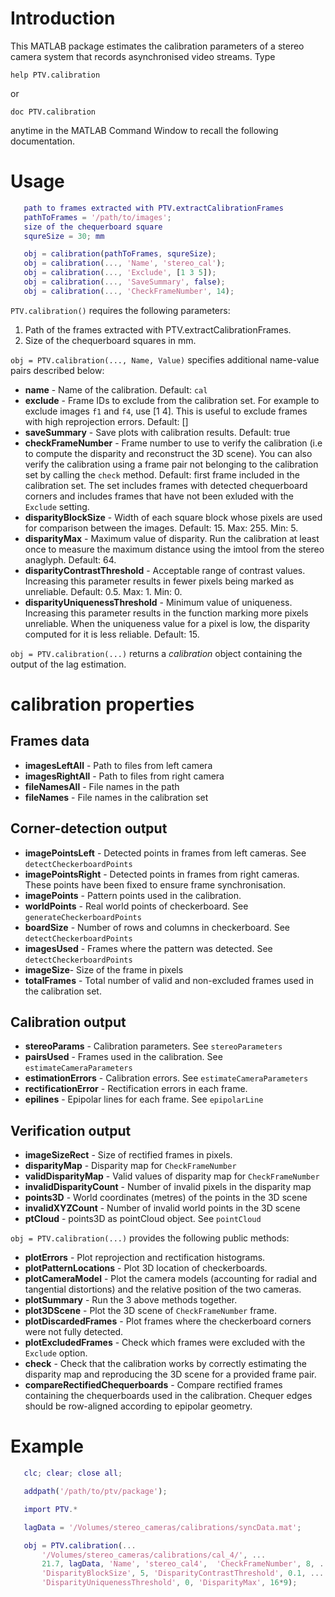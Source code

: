 # Introduction

This MATLAB package estimates the calibration parameters of a 
stereo camera system that records asynchronised video streams. Type

    help PTV.calibration

or

    doc PTV.calibration

anytime in the MATLAB Command Window to recall the following documentation.

# Usage
 ```matlab
    path to frames extracted with PTV.extractCalibrationFrames
    pathToFrames = '/path/to/images';
    size of the chequerboard square
    squreSize = 30; mm

    obj = calibration(pathToFrames, squreSize);
    obj = calibration(..., 'Name', 'stereo_cal');
    obj = calibration(..., 'Exclude', [1 3 5]);
    obj = calibration(..., 'SaveSummary', false);
    obj = calibration(..., 'CheckFrameNumber', 14);
```

  `PTV.calibration()` requires the following parameters:
  1) Path of the frames extracted with PTV.extractCalibrationFrames.
  2) Size of the chequerboard squares in mm.

`obj = PTV.calibration(..., Name, Value)` specifies additional name-value pairs described below:

- **name** -  Name of the calibration. Default: `cal`
- **exclude** -   Frame IDs to exclude from the calibration set. For example to exclude images `f1` and `f4`, use [1 4]. This is useful to exclude frames with high reprojection errors. Default: []
- **saveSummary** -  Save plots with calibration results. Default: true
- **checkFrameNumber** -   Frame number to use to verify the calibration (i.e to compute the disparity and reconstruct the 3D scene). You can also verify the calibration using a frame pair not belonging to the calibration set by calling the `check` method. Default: first frame included in the calibration set. The set includes frames with detected chequerboard corners and includes frames that have not been exluded with the `Exclude` setting.
- **disparityBlockSize** -  Width of each square block whose pixels are used for comparison between the images.  Default: 15. Max: 255. Min: 5.
- **disparityMax** -  Maximum value of disparity. Run the calibration at least once to measure the maximum distance using the imtool from the stereo anaglyph. Default: 64. 
- **disparityContrastThreshold** - Acceptable range of contrast values. Increasing this parameter results in fewer pixels being marked as unreliable. Default: 0.5. Max: 1. Min: 0. 
- **disparityUniquenessThreshold** -  Minimum value of uniqueness. Increasing this parameter results in the function   marking more pixels unreliable. When the  uniqueness value for a pixel is low, the  disparity computed for it is less reliable. Default: 15.


`obj = PTV.calibration(...)` returns a *calibration* object containing the output of the lag estimation.

# calibration properties
## Frames data
- **imagesLeftAll**  - Path to files from left camera
- **imagesRightAll** - Path to files from right camera
- **fileNamesAll** - File names in the path
- **fileNames** - File names in the calibration set

## Corner-detection output
- **imagePointsLeft** - Detected points in frames from left cameras. See `detectCheckerboardPoints`
- **imagePointsRight**  - Detected points in frames from right cameras. These points have been fixed to ensure frame synchronisation.
- **imagePoints** - Pattern points used in the calibration.
- **worldPoints** - Real world points of checkerboard. See `generateCheckerboardPoints`
- **boardSize** - Number of rows and columns in checkerboard. See `detectCheckerboardPoints`
- **imagesUsed** - Frames where the pattern was detected. See `detectCheckerboardPoints`
- **imageSize**- Size of the frame in pixels
- **totalFrames** - Total number of valid and non-excluded frames used in the calibration set. 

## Calibration output
- **stereoParams** - Calibration parameters. See `stereoParameters`
- **pairsUsed** - Frames used in the calibration. See `estimateCameraParameters`
- **estimationErrors** - Calibration errors. See `estimateCameraParameters`
- **rectificationError** - Rectification errors in each frame.
- **epilines** - Epipolar lines for each frame. See `epipolarLine`

## Verification output
- **imageSizeRect** - Size of rectified frames in pixels.
- **disparityMap** - Disparity map for `CheckFrameNumber`
- **validDisparityMap** - Valid values of disparity map for `CheckFrameNumber`
- **invalidDisparityCount**  - Number of invalid pixels in the disparity map
- **points3D** - World coordinates (metres) of the points in the 3D scene
- **invalidXYZCount** - Number of invalid world points in the 3D scene
- **ptCloud** - points3D as pointCloud object. See `pointCloud`


`obj = PTV.calibration(...)` provides the following public methods:

- **plotErrors** - Plot reprojection and rectification histograms.
- **plotPatternLocations** - Plot 3D location of checkerboards.
- **plotCameraModel**      - Plot the camera models (accounting for radial and tangential distortions) and the relative position of the two cameras.
- **plotSummary**    - Run the 3 above methods together.
- **plot3DScene**    - Plot the 3D scene of `CheckFrameNumber` frame.
- **plotDiscardedFrames** - Plot frames where the checkerboard corners were not fully detected.
- **plotExcludedFrames**   - Check which frames were excluded with the `Exclude` option.
- **check**                - Check that the calibration works by correctly estimating the disparity map and reproducing the 3D scene for a provided frame pair.
- **compareRectifiedChequerboards** - Compare rectified frames containing the chequerboards used in the calibration. Chequer edges should be row-aligned  according to epipolar geometry.

 # Example
 ```matlab
    clc; clear; close all;

    addpath('/path/to/ptv/package');

    import PTV.*

    lagData = '/Volumes/stereo_cameras/calibrations/syncData.mat';

    obj = PTV.calibration(...
        '/Volumes/stereo_cameras/calibrations/cal_4/', ...
        21.7, lagData, 'Name', 'stereo_cal4',  'CheckFrameNumber', 8, ...
        'DisparityBlockSize', 5, 'DisparityContrastThreshold', 0.1, ...
        'DisparityUniquenessThreshold', 0, 'DisparityMax', 16*9);

```
